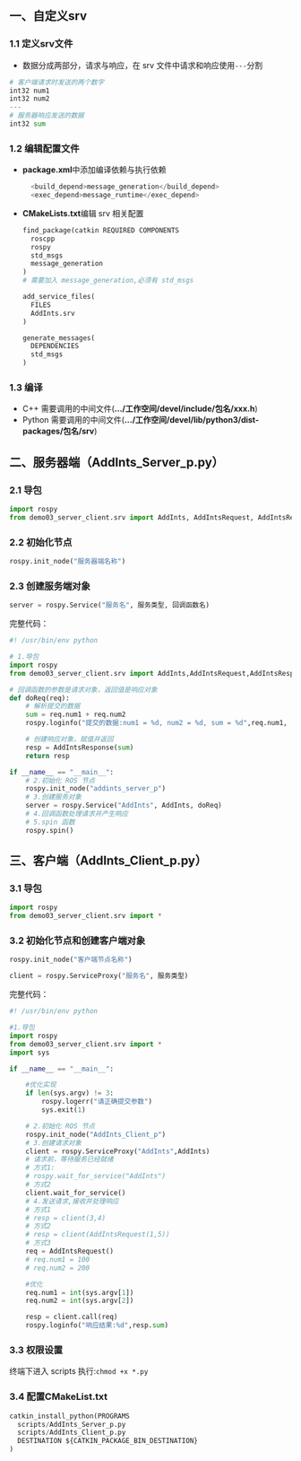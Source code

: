 ## 一、自定义srv

### 1.1 定义srv文件

- 数据分成两部分，请求与响应，在 srv 文件中请求和响应使用`---`分割

```python
# 客户端请求时发送的两个数字
int32 num1
int32 num2
---
# 服务器响应发送的数据
int32 sum

```

### 1.2 编辑配置文件

- **package.xml**中添加编译依赖与执行依赖

	```python
	  <build_depend>message_generation</build_depend>
	  <exec_depend>message_runtime</exec_depend>
	```

- **CMakeLists.txt**编辑 srv 相关配置

	```python
	find_package(catkin REQUIRED COMPONENTS
	  roscpp
	  rospy
	  std_msgs
	  message_generation
	)
	# 需要加入 message_generation,必须有 std_msgs
	
	add_service_files(
	  FILES
	  AddInts.srv
	)
	
	generate_messages(
	  DEPENDENCIES
	  std_msgs
	)
	```

### 1.3 编译

- C++ 需要调用的中间文件(**.../工作空间/devel/include/包名/xxx.h**)
- Python 需要调用的中间文件(**.../工作空间/devel/lib/python3/dist-packages/包名/srv**)

## 二、服务器端（AddInts_Server_p.py）

### 2.1 导包

```python
import rospy
from demo03_server_client.srv import AddInts, AddIntsRequest, AddIntsResponse
```

### 2.2 初始化节点

```python
rospy.init_node("服务器端名称")
```

### 2.3 创建服务端对象

```python
server = rospy.Service("服务名", 服务类型, 回调函数名)
```

完整代码：

```python
#! /usr/bin/env python

# 1.导包
import rospy
from demo03_server_client.srv import AddInts,AddIntsRequest,AddIntsResponse

# 回调函数的参数是请求对象，返回值是响应对象
def doReq(req):
    # 解析提交的数据
    sum = req.num1 + req.num2
    rospy.loginfo("提交的数据:num1 = %d, num2 = %d, sum = %d",req.num1, req.num2, sum)

    # 创建响应对象，赋值并返回
    resp = AddIntsResponse(sum)
    return resp

if __name__ == "__main__":
    # 2.初始化 ROS 节点
    rospy.init_node("addints_server_p")
    # 3.创建服务对象
    server = rospy.Service("AddInts", AddInts, doReq)
    # 4.回调函数处理请求并产生响应
    # 5.spin 函数
    rospy.spin()

```

## 三、客户端（AddInts_Client_p.py）

### 3.1 导包

```python
import rospy
from demo03_server_client.srv import *
```

### 3.2 初始化节点和创建客户端对象

```python
rospy.init_node("客户端节点名称")

client = rospy.ServiceProxy("服务名", 服务类型)

```

完整代码：

```python
#! /usr/bin/env python

#1.导包
import rospy
from demo03_server_client.srv import *
import sys

if __name__ == "__main__":

    #优化实现
    if len(sys.argv) != 3:
        rospy.logerr("请正确提交参数")
        sys.exit(1)

    # 2.初始化 ROS 节点
    rospy.init_node("AddInts_Client_p")
    # 3.创建请求对象
    client = rospy.ServiceProxy("AddInts",AddInts)
    # 请求前，等待服务已经就绪
    # 方式1:
    # rospy.wait_for_service("AddInts")
    # 方式2
    client.wait_for_service()
    # 4.发送请求,接收并处理响应
    # 方式1
    # resp = client(3,4)
    # 方式2
    # resp = client(AddIntsRequest(1,5))
    # 方式3
    req = AddIntsRequest()
    # req.num1 = 100
    # req.num2 = 200 

    #优化
    req.num1 = int(sys.argv[1])
    req.num2 = int(sys.argv[2]) 

    resp = client.call(req)
    rospy.loginfo("响应结果:%d",resp.sum)

```

### 3.3 权限设置

终端下进入 scripts 执行:`chmod +x *.py`

### 3.4 配置CMakeList.txt

```python
catkin_install_python(PROGRAMS
  scripts/AddInts_Server_p.py 
  scripts/AddInts_Client_p.py
  DESTINATION ${CATKIN_PACKAGE_BIN_DESTINATION}
)
```

















